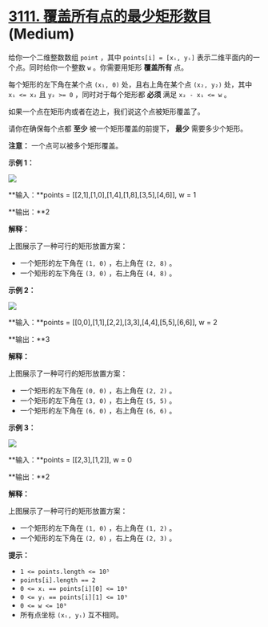 # [3111. 覆盖所有点的最少矩形数目][link] (Medium)

[link]: https://leetcode.cn/contest/biweekly-contest-128/problems/minimum-rectangles-to-cover-points/

给你一个二维整数数组 `point` ，其中 `points[i] = [xᵢ, yᵢ]` 表示二维平面内的一个点。同时给你一个整数 
`w` 。你需要用矩形 **覆盖所有** 点。

每个矩形的左下角在某个点 `(x₁, 0)` 处，且右上角在某个点 `(x₂, y₂)` 处，其中 `x₁ <= x₂` 且 `y₂ >= 0` 
，同时对于每个矩形都 **必须** 满足 `x₂ - x₁ <= w` 。

如果一个点在矩形内或者在边上，我们说这个点被矩形覆盖了。

请你在确保每个点都 **至少** 被一个矩形覆盖的前提下， **最少** 需要多少个矩形。

**注意：** 一个点可以被多个矩形覆盖。

**示例 1：**

![](https://assets.leetcode.com/uploads/2024/03/04/screenshot-from-2024-03-04-20-33-05.png)

**输入：**points = \[\[2,1\],\[1,0\],\[1,4\],\[1,8\],\[3,5\],\[4,6\]\], w = 1

**输出：**2

**解释：**

上图展示了一种可行的矩形放置方案：

- 一个矩形的左下角在 `(1, 0)` ，右上角在 `(2, 8)` 。
- 一个矩形的左下角在 `(3, 0)` ，右上角在 `(4, 8)` 。

**示例 2：**

![](https://assets.leetcode.com/uploads/2024/03/04/screenshot-from-2024-03-04-18-59-12.png)

**输入：**points = \[\[0,0\],\[1,1\],\[2,2\],\[3,3\],\[4,4\],\[5,5\],\[6,6\]\], w = 2

**输出：**3

**解释：**

上图展示了一种可行的矩形放置方案：

- 一个矩形的左下角在 `(0, 0)` ，右上角在 `(2, 2)` 。
- 一个矩形的左下角在 `(3, 0)` ，右上角在 `(5, 5)` 。
- 一个矩形的左下角在 `(6, 0)` ，右上角在 `(6, 6)` 。

**示例 3：**

![](https://assets.leetcode.com/uploads/2024/03/04/screenshot-from-2024-03-04-20-24-03.png)

**输入：**points = \[\[2,3\],\[1,2\]\], w = 0

**输出：**2

**解释：**

上图展示了一种可行的矩形放置方案：

- 一个矩形的左下角在 `(1, 0)` ，右上角在 `(1, 2)` 。
- 一个矩形的左下角在 `(2, 0)` ，右上角在 `(2, 3)` 。

**提示：**

- `1 <= points.length <= 10⁵`
- `points[i].length == 2`
- `0 <= xᵢ == points[i][0] <= 10⁹`
- `0 <= yᵢ == points[i][1] <= 10⁹`
- `0 <= w <= 10⁹`
- 所有点坐标 `(xᵢ, yᵢ)` 互不相同。
